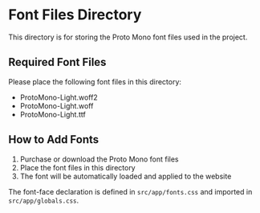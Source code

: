 # Font Files Directory

This directory is for storing the Proto Mono font files used in the project.

## Required Font Files

Please place the following font files in this directory:
- ProtoMono-Light.woff2
- ProtoMono-Light.woff
- ProtoMono-Light.ttf

## How to Add Fonts
1. Purchase or download the Proto Mono font files
2. Place the font files in this directory
3. The font will be automatically loaded and applied to the website

The font-face declaration is defined in `src/app/fonts.css` and imported in `src/app/globals.css`. 